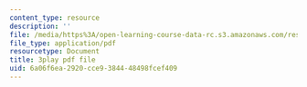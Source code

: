 ```yaml
---
content_type: resource
description: ''
file: /media/https%3A/open-learning-course-data-rc.s3.amazonaws.com/res-18-009-learn-differential-equations-up-close-with-gilbert-strang-and-cleve-moler-fall-2015/6a06f6ea2920cce9384448498fcef409_RwBCrVB98s8.pdf
file_type: application/pdf
resourcetype: Document
title: 3play pdf file
uid: 6a06f6ea-2920-cce9-3844-48498fcef409
---
```

